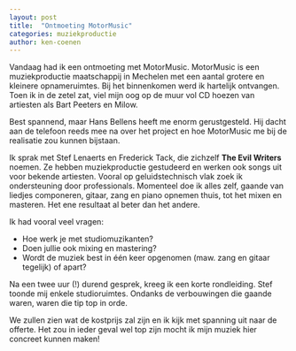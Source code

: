 ```yaml
---
layout: post
title:  "Ontmoeting MotorMusic"
categories: muziekproductie
author: ken-coenen
---
```


Vandaag had ik een ontmoeting met MotorMusic.
MotorMusic is een muziekproductie maatschappij in Mechelen met een aantal grotere en kleinere opnameruimtes.
Bij het binnenkomen werd ik hartelijk ontvangen.
Toen ik in de zetel zat, viel mijn oog op de muur vol CD hoezen van artiesten als Bart Peeters en Milow.

Best spannend, maar Hans Bellens heeft me enorm gerustgesteld.
Hij dacht aan de telefoon reeds mee na over het project en hoe MotorMusic me bij de realisatie zou kunnen bijstaan.

Ik sprak met Stef Lenaerts en Frederick Tack, die zichzelf __The Evil Writers__ noemen.
Ze hebben muziekproductie gestudeerd en werken ook songs uit voor bekende artiesten.
Vooral op geluidstechnisch vlak zoek ik ondersteuning door professionals.
Momenteel doe ik alles zelf, gaande van liedjes componeren, gitaar, zang en piano opnemen thuis, tot het mixen en masteren.
Het ene resultaat al beter dan het andere.

Ik had vooral veel vragen:

- Hoe werk je met studiomuzikanten?
- Doen jullie ook mixing en mastering?
- Wordt de muziek best in één keer opgenomen (maw. zang en gitaar tegelijk) of apart?

Na een twee uur (!) durend gesprek, kreeg ik een korte rondleiding.
Stef toonde mij enkele studioruimtes.
Ondanks de verbouwingen die gaande waren, waren die tip top in orde.

We zullen zien wat de kostprijs zal zijn en ik kijk met spanning uit naar de offerte.
Het zou in ieder geval wel top zijn mocht ik mijn muziek hier concreet kunnen maken!